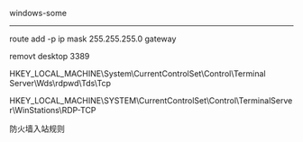 windows-some

---

route add -p ip mask 255.255.255.0 gateway

removt desktop 3389

HKEY_LOCAL_MACHINE\System\CurrentControlSet\Control\Terminal Server\Wds\rdpwd\Tds\Tcp

HKEY_LOCAL_MACHINE\SYSTEM\CurrentControlSet\Control\TerminalServer\WinStations\RDP-TCP 

防火墙入站规则

